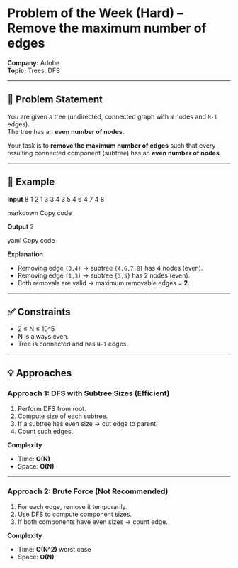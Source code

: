 # Problem of the Week (Hard) – Remove the maximum number of edges
**Company:** Adobe  
**Topic:** Trees, DFS  

---

## 📌 Problem Statement
You are given a tree (undirected, connected graph with `N` nodes and `N-1` edges).  
The tree has an **even number of nodes**.  

Your task is to **remove the maximum number of edges** such that every resulting connected component (subtree) has an **even number of nodes**.

---

## 🎯 Example
**Input**
8
1 2
1 3
3 4
3 5
4 6
4 7
4 8

markdown
Copy code

**Output**
2

yaml
Copy code

**Explanation**
- Removing edge `(3,4)` → subtree `{4,6,7,8}` has 4 nodes (even).  
- Removing edge `(1,3)` → subtree `{3,5}` has 2 nodes (even).  
- Both removals are valid → maximum removable edges = **2**.

---

## ✅ Constraints
- 2 ≤ N ≤ 10^5  
- N is always even.  
- Tree is connected and has `N-1` edges.  

---

## 💡 Approaches

### Approach 1: DFS with Subtree Sizes (Efficient)
1. Perform DFS from root.  
2. Compute size of each subtree.  
3. If a subtree has even size → cut edge to parent.  
4. Count such edges.  

**Complexity**
- Time: **O(N)**  
- Space: **O(N)**  

---

### Approach 2: Brute Force (Not Recommended)
1. For each edge, remove it temporarily.  
2. Use DFS to compute component sizes.  
3. If both components have even sizes → count edge.  

**Complexity**
- Time: **O(N^2)** worst case  
- Space: **O(N)**  
